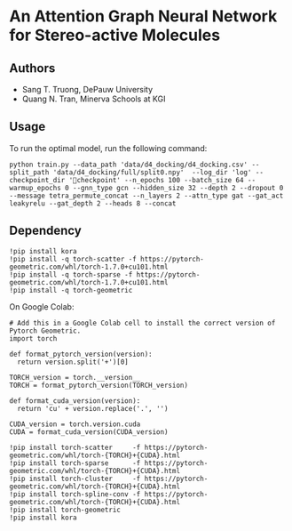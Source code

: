 # An Attention Graph Neural Network for Stereo-active Molecules

## Authors
- Sang T. Truong, DePauw University
- Quang N. Tran, Minerva Schools at KGI

## Usage
To run the optimal model, run the following command: 
```
python train.py --data_path 'data/d4_docking/d4_docking.csv' --split_path 'data/d4_docking/full/split0.npy'  --log_dir 'log' --checkpoint_dir 'checkpoint' --n_epochs 100 --batch_size 64 --warmup_epochs 0 --gnn_type gcn --hidden_size 32 --depth 2 --dropout 0 --message tetra_permute_concat --n_layers 2 --attn_type gat --gat_act leakyrelu --gat_depth 2 --heads 8 --concat
```
## Dependency
```
!pip install kora
!pip install -q torch-scatter -f https://pytorch-geometric.com/whl/torch-1.7.0+cu101.html
!pip install -q torch-sparse -f https://pytorch-geometric.com/whl/torch-1.7.0+cu101.html
!pip install -q torch-geometric
```
On Google Colab: 
```
# Add this in a Google Colab cell to install the correct version of Pytorch Geometric.
import torch

def format_pytorch_version(version):
  return version.split('+')[0]

TORCH_version = torch.__version__
TORCH = format_pytorch_version(TORCH_version)

def format_cuda_version(version):
  return 'cu' + version.replace('.', '')

CUDA_version = torch.version.cuda
CUDA = format_cuda_version(CUDA_version)

!pip install torch-scatter     -f https://pytorch-geometric.com/whl/torch-{TORCH}+{CUDA}.html
!pip install torch-sparse      -f https://pytorch-geometric.com/whl/torch-{TORCH}+{CUDA}.html
!pip install torch-cluster     -f https://pytorch-geometric.com/whl/torch-{TORCH}+{CUDA}.html
!pip install torch-spline-conv -f https://pytorch-geometric.com/whl/torch-{TORCH}+{CUDA}.html
!pip install torch-geometric
!pip install kora
```
